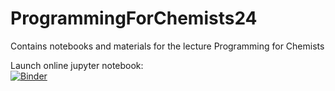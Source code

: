 # ProgrammingForChemists24
Contains notebooks and materials for the lecture Programming for Chemists  

Launch online jupyter notebook:  
[![Binder](https://mybinder.org/badge_logo.svg)](https://mybinder.org/v2/gh/CHLoschen/ProgrammingForChemists24/main?labpath=notebooks)
